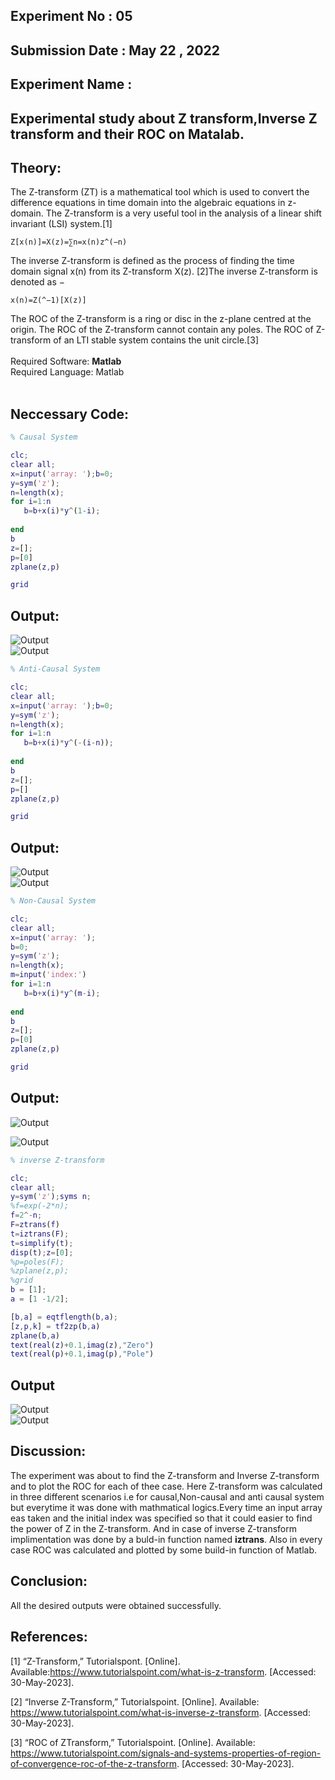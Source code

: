 ## Experiment No : 05

## Submission Date : May 22 , 2022

## Experiment Name :

## Experimental study about Z transform,Inverse Z transform and their ROC on Matalab.

##  Theory:
<p>The Z-transform (ZT) is a mathematical tool which is used to convert the difference equations in time domain into the algebraic equations in z-domain.
The Z-transform is a very useful tool in the analysis of a linear shift invariant (LSI) system.[1]

```
Z[x(n)]=X(z)=∑n=x(n)z^(−n)
```

<p>The inverse Z-transform is defined as the process of finding the time domain signal x(n) from its Z-transform X(z). [2]The inverse Z-transform is denoted as −

```
x(n)=Z(^−1)[X(z)]
```
<p>The ROC of the Z-transform is a ring or disc in the z-plane centred at the origin. The ROC of the Z-transform cannot contain any poles. The ROC of Z-transform of an LTI stable system contains the unit circle.[3]
<br>
<br>
   Required Software:  <b> Matlab</b>
<br>
Required Language:  Matlab
<br>
<br>

## Neccessary Code:

```Matlab
% Causal System

clc;
clear all;
x=input('array: ');b=0;
y=sym('z');
n=length(x);
for i=1:n
   b=b+x(i)*y^(1-i); 
    
end
b
z=[];
p=[0]
zplane(z,p)

grid
```

## Output:
![Output](src/causal.png)
<br>
![Output](src/causal2.png)
  <br>
   
```matlab
% Anti-Causal System

clc;
clear all;
x=input('array: ');b=0;
y=sym('z');
n=length(x);
for i=1:n
   b=b+x(i)*y^(-(i-n)); 
    
end
b
z=[];
p=[]
zplane(z,p)

grid
```

## Output:
![Output](src/anticausal.png)
   <br>
![Output](src/anticausal2.png)
  <br>
   
```matlab
% Non-Causal System

clc;
clear all;
x=input('array: ');
b=0;
y=sym('z');
n=length(x);
m=input('index:')
for i=1:n
   b=b+x(i)*y^(m-i); 
    
end
b
z=[];
p=[0]
zplane(z,p)

grid
```
## Output:

![Output](src/noncausal.png)
 <br>
   
![Output](src/noncausal2.png)
 <br>

   
```matlab
% inverse Z-transform

clc;
clear all;
y=sym('z');syms n;
%f=exp(-2*n);
f=2^-n;
F=ztrans(f)
t=iztrans(F);
t=simplify(t);
disp(t);z=[0];
%p=poles(F);
%zplane(z,p);
%grid
b = [1];
a = [1 -1/2];

[b,a] = eqtflength(b,a);
[z,p,k] = tf2zp(b,a)
zplane(b,a)
text(real(z)+0.1,imag(z),"Zero")
text(real(p)+0.1,imag(p),"Pole")
```

##  Output
   
   ![Output](src/inverse.png)
   <br>
   ![Output](src/inverse2.png)
   <br>

## Discussion:

<p style="text-align: justify">

The experiment was about to find the Z-transform and Inverse Z-transform and to plot the ROC for each of thee case.
Here Z-transform was calculated in three different scenarios i.e for causal,Non-causal and anti causal system but everytime it was done with mathmatical logics.Every time an input array eas taken and the initial index was specified so that it could easier to find the power of Z in the Z-transform.
And in case of inverse Z-transform implimentation was done by a buld-in function named <b>iztrans</b>.
Also in every case ROC was calculated and plotted by some build-in function of Matlab.

</p>

## Conclusion:

<p style="text-align: justify">

All the desired outputs were obtained successfully.

</p>

## References:

[1] “Z-Transform,” Tutorialspont. [Online]. Available:https://www.tutorialspoint.com/what-is-z-transform. [Accessed: 30-May-2023].

[2] “Inverse Z-Transform,” Tutorialspoint. [Online]. Available: https://www.tutorialspoint.com/what-is-inverse-z-transform. [Accessed: 30-May-2023].

[3] “ROC of ZTransform,” Tutorialspoint. [Online]. Available: https://www.tutorialspoint.com/signals-and-systems-properties-of-region-of-convergence-roc-of-the-z-transform. [Accessed: 30-May-2023].
